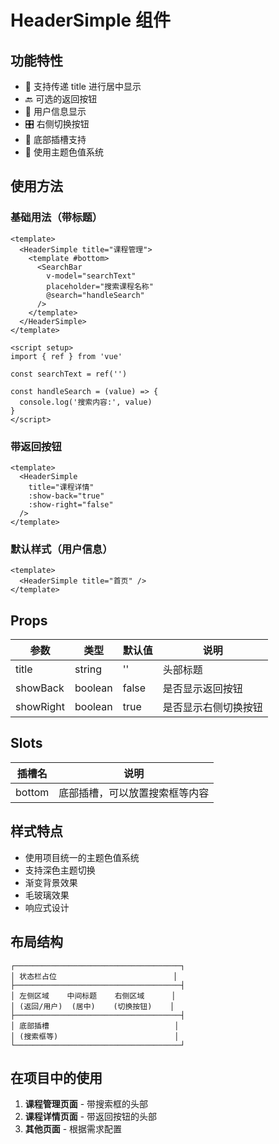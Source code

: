 # HeaderSimple 组件

## 功能特性

- 🎯 支持传递 title 进行居中显示
- 🔙 可选的返回按钮
- 👤 用户信息显示
- 🎛️ 右侧切换按钮
- 📍 底部插槽支持
- 🎨 使用主题色值系统

## 使用方法

### 基础用法（带标题）

```vue
<template>
  <HeaderSimple title="课程管理">
    <template #bottom>
      <SearchBar
        v-model="searchText"
        placeholder="搜索课程名称"
        @search="handleSearch"
      />
    </template>
  </HeaderSimple>
</template>

<script setup>
import { ref } from 'vue'

const searchText = ref('')

const handleSearch = (value) => {
  console.log('搜索内容:', value)
}
</script>
```

### 带返回按钮

```vue
<template>
  <HeaderSimple 
    title="课程详情" 
    :show-back="true"
    :show-right="false"
  />
</template>
```

### 默认样式（用户信息）

```vue
<template>
  <HeaderSimple title="首页" />
</template>
```

## Props

| 参数 | 类型 | 默认值 | 说明 |
|------|------|--------|------|
| title | string | '' | 头部标题 |
| showBack | boolean | false | 是否显示返回按钮 |
| showRight | boolean | true | 是否显示右侧切换按钮 |

## Slots

| 插槽名 | 说明 |
|--------|------|
| bottom | 底部插槽，可以放置搜索框等内容 |

## 样式特点

- 使用项目统一的主题色值系统
- 支持深色主题切换
- 渐变背景效果
- 毛玻璃效果
- 响应式设计

## 布局结构

```
┌─────────────────────────────────────┐
│ 状态栏占位                          │
├─────────────────────────────────────┤
│ 左侧区域    中间标题    右侧区域      │
│ (返回/用户)  (居中)    (切换按钮)    │
├─────────────────────────────────────┤
│ 底部插槽                            │
│ (搜索框等)                          │
└─────────────────────────────────────┘
```

## 在项目中的使用

1. **课程管理页面** - 带搜索框的头部
2. **课程详情页面** - 带返回按钮的头部
3. **其他页面** - 根据需求配置 